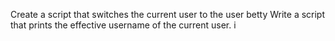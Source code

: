 Create a script that switches the current user to the user betty
Write a script that prints the effective username of the current user.
i
